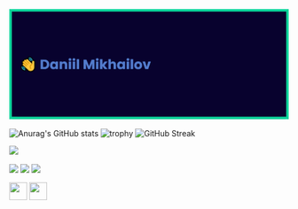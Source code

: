
<img src="https://github.com/MikhailovDaniil/MikhailovDaniil/blob/main/banner1_1.png">

![Anurag's GitHub stats](https://github-readme-stats.vercel.app/api?username=MikhailovDaniil&show_icons=true&theme=tokyonight)
![trophy](https://github-profile-trophy.vercel.app/?username=MikhailovDaniil&theme=tokyonight&title=Commit,Repositories&no-frame=true)
![GitHub Streak](http://github-readme-streak-stats.herokuapp.com?user=MikhailovDaniil&theme=tokyonight&hide_border=true&date_format=M%20j%5B%2C%20Y%5D)

![](https://komarev.com/ghpvc/?username=your-github-MikhailovDaniil&color=blueviolet)

<img src="https://cdn.jsdelivr.net/npm/programming-languages-logos/src/r/r_48x48.png">    <img src="https://cdn.jsdelivr.net/npm/programming-languages-logos/src/python/python_48x48.png">  <img src="https://cdn.jsdelivr.net/npm/programming-languages-logos/src/html/html_48x48.png"> 


[<img height="32" width="32" src="https://cdn.jsdelivr.net/npm/simple-icons@v6/icons/vk.svg" />](https://vk.com/daniilmih)
[<img height="32" width="32" src="https://cdn.jsdelivr.net/npm/simple-icons@v6/icons/maildotru.svg" />](mailto:d.mih.03@mail.ru)




